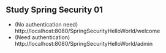 Study Spring Security 01
---
- (No authentication need)
http://localhost:8080/SpringSecurityHelloWorld/welcome 
- (Need authentication)
http://localhost:8080/SpringSecurityHelloWorld/admin